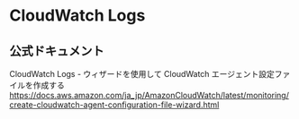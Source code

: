 # CloudWatch Logs

## 公式ドキュメント

CloudWatch Logs - ウィザードを使用して CloudWatch エージェント設定ファイルを作成する
https://docs.aws.amazon.com/ja_jp/AmazonCloudWatch/latest/monitoring/create-cloudwatch-agent-configuration-file-wizard.html